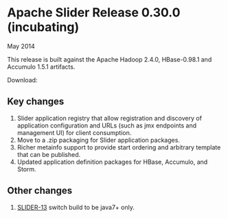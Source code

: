<!---
   Licensed to the Apache Software Foundation (ASF) under one or more
   contributor license agreements.  See the NOTICE file distributed with
   this work for additional information regarding copyright ownership.
   The ASF licenses this file to You under the Apache License, Version 2.0
   (the "License"); you may not use this file except in compliance with
   the License.  You may obtain a copy of the License at

       http://www.apache.org/licenses/LICENSE-2.0

   Unless required by applicable law or agreed to in writing, software
   distributed under the License is distributed on an "AS IS" BASIS,
   WITHOUT WARRANTIES OR CONDITIONS OF ANY KIND, either express or implied.
   See the License for the specific language governing permissions and
   limitations under the License.
-->
  
# Apache Slider Release 0.30.0 (incubating)

May 2014

This release is built against the Apache Hadoop 2.4.0, HBase-0.98.1
and Accumulo 1.5.1 artifacts. 

Download: []()


## Key changes
1. Slider application registry that allow registration and discovery of application configuration and URLs (such as jmx endpoints and management UI) for client consumption.
2. Move to a .zip packaging for Slider application packages.
3. Richer metainfo support to provide start ordering and arbitrary template that can be published.
4. Updated application definition packages for HBase, Accumulo, and Storm. 

## Other changes

1. [SLIDER-13](https://issues.apache.org/jira/browse/SLIDER-13) switch build to be java7+ only.
